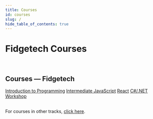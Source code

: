 ```yaml
---
title: Courses
id: courses
slug: /
hide_table_of_contents: true
---
```


# Fidgetech Courses

<div className="centering-div" style={{margin: 'auto'  }}>
  <br />
  <h2 style={{textAlign: 'center'}}>Courses &mdash; Fidgetech</h2>

  <div style={{borderStyle: 'solid', borderWidth: '2px', borderColor: 'var(--ifm-color-emphasis-300)', borderRadius: '20px', marginBottom: '20px' }}>
    <div className='course-row' style={{margin: '10px'}}>
    <a className="track-button" target="_self" href="/fidgetech-introduction-to-programming">Introduction to Programming</a>
    <a className="track-button" target="_self" href="/fidgetech-intermediate-javascript">Intermediate JavaScript</a>
    <a className="track-button" target="_self" href="/fidgetech-react">React</a>
    <a className="track-button" target="_self" href="/fidgetech-c-and-net">C#/.NET</a>
    <a className="track-button" target="_self" href="/fidgetech-workshop">Workshop</a>
    </div>
  </div>

  <br />
  <p style={{textAlign: 'center'}}>For courses in other tracks, <a href="/tracks" target="_self">click here</a>.</p>
</div>
